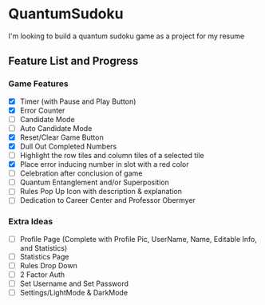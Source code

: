 # QuantumSudoku
I'm looking to build a quantum sudoku game as a project for my resume

## Feature List and Progress
### Game Features
- [x] Timer (with Pause and Play Button)
- [x] Error Counter
- [ ] Candidate Mode
- [ ] Auto Candidate Mode
- [x] Reset/Clear Game Button
- [x] Dull Out Completed Numbers
- [ ] Highlight the row tiles and column tiles of a selected tile
- [x] Place error inducing number in slot with a red color
- [ ] Celebration after conclusion of game
- [ ] Quantum Entanglement and/or Superposition
- [ ] Rules Pop Up Icon with description & explanation
- [ ] Dedication to Career Center and Professor Obermyer

### Extra Ideas
- [ ] Profile Page (Complete with Profile Pic, UserName, Name, Editable Info, and Statistics)
- [ ] Statistics Page
- [ ] Rules Drop Down
- [ ] 2 Factor Auth
- [ ] Set Username and Set Password
- [ ] Settings/LightMode & DarkMode

